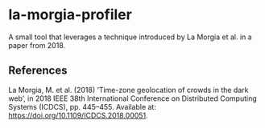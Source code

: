 # la-morgia-profiler
A small tool that leverages a technique introduced by La Morgia et al. in a paper from 2018.

## References 
La Morgia, M. et al. (2018) ‘Time-zone geolocation of crowds in the dark web’, in 2018 IEEE 38th International Conference on Distributed Computing Systems (ICDCS), pp. 445–455. Available at: https://doi.org/10.1109/ICDCS.2018.00051.
